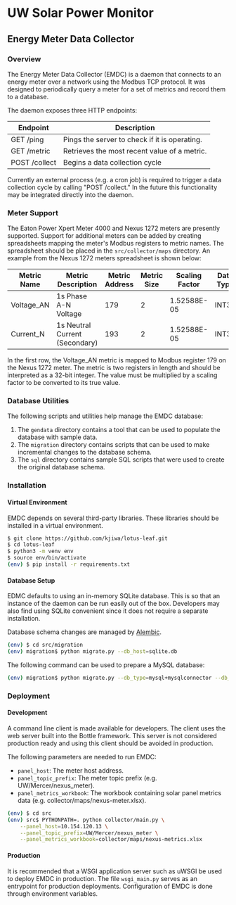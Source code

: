 # UW Solar Power Monitor

## Energy Meter Data Collector

### Overview

The Energy Meter Data Collector (EMDC) is a daemon that connects to an energy
meter over a network using the Modbus TCP protocol. It was designed to
periodically query a meter for a set of metrics and record them to a database.

The daemon exposes three HTTP endpoints:

| Endpoint      | Description                                   |
|---------------|-----------------------------------------------|
| GET /ping     | Pings the server to check if it is operating. |
| GET /metric   | Retrieves the most recent value of a metric.  |
| POST /collect | Begins a data collection cycle                |

Currently an external process (e.g. a cron job) is required to trigger a data
collection cycle by calling "POST /collect." In the future this functionality
may be integrated directly into the daemon.

### Meter Support

The Eaton Power Xpert Meter 4000 and Nexus 1272 meters are presently
supported. Support for additional meters can be added by creating spreadsheets
mapping the meter's Modbus registers to metric names. The spreadsheet should be
placed in the ```src/collector/maps``` directory. An example from the Nexus
1272 meters spreadsheet is shown below:

| Metric Name | Metric Description             | Metric Address | Metric Size | Scaling Factor | Data Type |
|-------------|--------------------------------|----------------|-------------|----------------|-----------|
| Voltage_AN  | 1s Phase A-N Voltage           | 179            | 2           | 1.52588E-05    | INT32     |
| Current_N   | 1s Neutral Current (Secondary) | 193            | 2           | 1.52588E-05    | INT32     |

In the first row, the Voltage_AN metric is mapped to Modbus register 179 on the
Nexus 1272 meter. The metric is two registers in length and should be
interpreted as a 32-bit integer. The value must be multiplied by a scaling
factor to be converted to its true value.

### Database Utilities

The following scripts and utilities help manage the EMDC database:

1. The ```gendata``` directory contains a tool that can be used to populate the
database with sample data.
2. The ```migration``` directory contains scripts that can be used to make
incremental changes to the database schema.
3. The ```sql``` directory contains sample SQL scripts that were used to create
the original database schema.

### Installation

#### Virtual Environment

EMDC depends on several third-party libraries. These libraries should be
installed in a virtual environment.

```bash
$ git clone https://github.com/kjiwa/lotus-leaf.git
$ cd lotus-leaf
$ python3 -m venv env
$ source env/bin/activate
(env) $ pip install -r requirements.txt
```

#### Database Setup

EDMC defaults to using an in-memory SQLite database. This is so that an
instance of the daemon can be run easily out of the box. Developers may also
find using SQLite convenient since it does not require a separate installation.

Database schema changes are managed by
[Alembic](https://alembic.sqlalchemy.org).

```bash
(env) $ cd src/migration
(env) migration$ python migrate.py --db_host=sqlite.db
```

The following command can be used to prepare a MySQL database:

```bash
(env) migration$ python migrate.py --db_type=mysql+mysqlconnector --db_host=localhost
```

### Deployment

#### Development

A command line client is made available for developers. The client uses the web
server built into the Bottle framework. This server is not considered
production ready and using this client should be avoided in production.

The following parameters are needed to run EMDC:

* `panel_host`: The meter host address.
* `panel_topic_prefix`: The meter topic prefix (e.g. UW/Mercer/nexus_meter).
* `panel_metrics_workbook`: The workbook containing solar panel metrics data
(e.g. collector/maps/nexus-meter.xlsx).

```bash
(env) $ cd src
(env) src$ PYTHONPATH=. python collector/main.py \
    --panel_host=10.154.120.13 \
    --panel_topic_prefix=UW/Mercer/nexus_meter \
    --panel_metrics_workbook=collector/maps/nexus-metrics.xlsx
```

#### Production

It is recommended that a WSGI application server such as uWSGI be used to
deploy EMDC in production. The file `wsgi_main.py` serves as an entrypoint
for production deployments. Configuration of EMDC is done through environment
variables.

